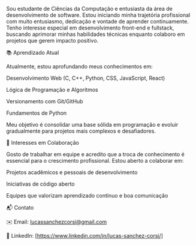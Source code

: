 Sou estudante de Ciências da Computação e entusiasta da área de desenvolvimento de software. Estou iniciando minha trajetória profissional com muito entusiasmo, dedicação e vontade de aprender continuamente.
Tenho interesse especial em desenvolvimento front-end e fullstack, buscando aprimorar minhas habilidades técnicas enquanto colaboro em projetos que gerem impacto positivo.

📚 Aprendizado Atual

Atualmente, estou aprofundando meus conhecimentos em:

Desenvolvimento Web (C, C++, Python, CSS, JavaScript, React)

Lógica de Programação e Algoritmos

Versionamento com Git/GitHub

Fundamentos de Python

Meu objetivo é consolidar uma base sólida em programação e evoluir gradualmente para projetos mais complexos e desafiadores.

🤝 Interesses em Colaboração

Gosto de trabalhar em equipe e acredito que a troca de conhecimento é essencial para o crescimento profissional. Estou aberto a colaborar em:

Projetos acadêmicos e pessoais de desenvolvimento

Iniciativas de código aberto

Equipes que valorizam aprendizado contínuo e boa comunicação

📬 Contato

✉️ Email: lucassanchezcorsi@gmail.com

💼 LinkedIn: [https://www.linkedin.com/in/lucas-sanchez-corsi/]

